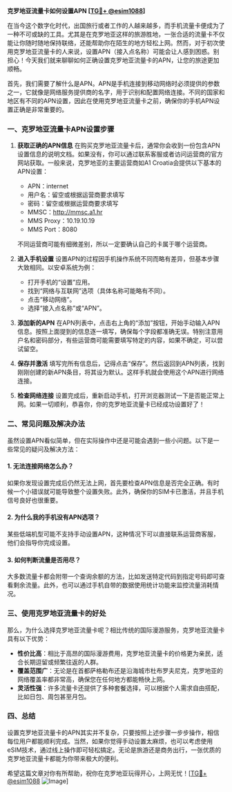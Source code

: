 **克罗地亚流量卡如何设置APN [[TG💪+ @esim1088](https://t.me/s/esim1088)]**

在当今这个数字化时代，出国旅行或者工作的人越来越多，而手机流量卡便成为了一种不可或缺的工具。尤其是在克罗地亚这样的旅游胜地，一张合适的流量卡不仅能让你随时随地保持联络，还能帮助你在陌生的地方轻松上网。然而，对于初次使用克罗地亚流量卡的人来说，设置APN（接入点名称）可能会让人感到困惑。别担心！今天我们就来聊聊如何正确设置克罗地亚流量卡的APN，让您的旅途更加顺畅。

首先，我们需要了解什么是APN。APN是手机连接到移动网络时必须提供的参数之一，它就像是网络服务提供商的名字，用于识别和配置网络连接。不同的国家和地区有不同的APN设置，因此在使用克罗地亚流量卡之前，确保你的手机APN设置正确是非常重要的。

### **一、克罗地亚流量卡APN设置步骤**

1. **获取正确的APN信息**
   在购买克罗地亚流量卡后，通常你会收到一份包含APN设置信息的说明文档。如果没有，你可以通过联系客服或者访问运营商的官方网站获取。一般来说，克罗地亚的主要运营商如A1 Croatia会提供以下基本的APN设置：
   - APN：internet
   - 用户名：留空或根据运营商要求填写
   - 密码：留空或根据运营商要求填写
   - MMSC：http://mmsc.a1.hr
   - MMS Proxy：10.19.10.19
   - MMS Port：8080

   不同运营商可能有细微差别，所以一定要确认自己的卡属于哪个运营商。

2. **进入手机设置**
   设置APN的过程因手机操作系统不同而略有差异，但基本步骤大致相同。以安卓系统为例：
   - 打开手机的“设置”应用。
   - 找到“网络与互联网”选项（具体名称可能略有不同）。
   - 点击“移动网络”。
   - 选择“接入点名称”或“APN”。

3. **添加新的APN**
   在APN列表中，点击右上角的“添加”按钮，开始手动输入APN信息。按照上面提到的信息逐一填写，确保每个字段都准确无误。特别注意用户名和密码部分，有些运营商可能需要填写特定的内容，如果不确定，可以尝试留空。

4. **保存并激活**
   填写完所有信息后，记得点击“保存”。然后返回到APN列表，找到刚刚创建的新APN条目，将其设为默认。这样手机就会使用这个APN进行网络连接。

5. **检查网络连接**
   设置完成后，重新启动手机，打开浏览器测试一下是否能正常上网。如果一切顺利，恭喜你，你的克罗地亚流量卡已经成功设置好了！

### **二、常见问题及解决办法**

虽然设置APN看似简单，但在实际操作中还是可能会遇到一些小问题。以下是一些常见的疑问及解决方法：

#### **1. 无法连接网络怎么办？**
如果你发现设置完成后仍然无法上网，首先要检查APN信息是否完全正确。有时候一个小错误就可能导致整个设置失败。此外，确保你的SIM卡已激活，并且手机信号良好也很重要。

#### **2. 为什么我的手机没有APN选项？**
某些低端机型可能不支持手动设置APN，这种情况下可以直接联系运营商客服，他们会指导你完成设置。

#### **3. 如何判断流量是否用尽？**
大多数流量卡都会附带一个查询余额的方法，比如发送特定代码到指定号码即可查看剩余流量。此外，也可以通过手机自带的数据使用统计功能来监控流量消耗情况。

### **三、使用克罗地亚流量卡的好处**

那么，为什么选择克罗地亚流量卡呢？相比传统的国际漫游服务，克罗地亚流量卡具有以下优势：

- **性价比高**：相比于高昂的国际漫游费用，克罗地亚流量卡的价格更为亲民，适合长期逗留或频繁往返的人群。
- **覆盖范围广**：无论是在首都萨格勒布还是沿海城市杜布罗夫尼克，克罗地亚的网络覆盖率都非常高，确保您在任何地方都能畅快上网。
- **灵活性强**：许多流量卡还提供了多种套餐选择，可以根据个人需求自由搭配，比如日包、周包甚至月包。

### **四、总结**

设置克罗地亚流量卡的APN其实并不复杂，只要按照上述步骤一步步操作，相信每位用户都能顺利完成。当然，如果你觉得手动设置太麻烦，也可以考虑使用eSIM技术，通过线上操作即可轻松搞定。无论是旅游还是商务出行，一张优质的克罗地亚流量卡都能为你带来极大的便利。

希望这篇文章对你有所帮助，祝你在克罗地亚玩得开心，上网无忧！[[TG💪+ @esim1088](https://t.me/s/esim1088) ![Image](https://i.postimg.cc/4NQfJmqS/Snipaste-2025-05-13-00-14-12.png)]